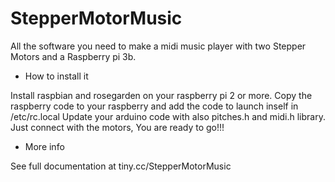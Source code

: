 # StepperMotorMusic
All the software you need to make a midi music player with two Stepper Motors and a Raspberry pi 3b.

- How to install it

Install raspbian and rosegarden on your raspberry pi 2 or more.
Copy the raspberry code to your raspberry and add the code to launch inself in /etc/rc.local
Update your arduino code with also pitches.h and midi.h  library.
Just connect with the motors,
You are ready to go!!!

- More info

See full documentation at tiny.cc/StepperMotorMusic
